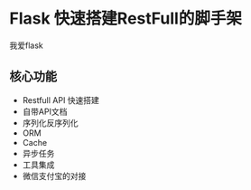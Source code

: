 # Flask 快速搭建RestFull的脚手架

我爱flask 

## 核心功能
- Restfull API 快速搭建
- 自带API文档
- 序列化反序列化
- ORM
- Cache
- 异步任务
- 工具集成
- 微信支付宝的对接
